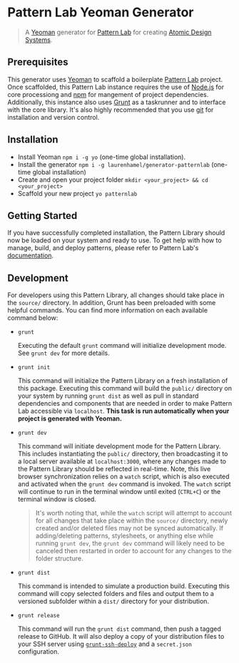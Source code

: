 # Pattern Lab Yeoman Generator

> A [Yeoman][Yeoman] generator for [Pattern Lab][Pattern Lab] for creating [Atomic Design Systems][Atomic Design].

## Prerequisites

This generator uses [Yeoman][Yeoman] to scaffold a boilerplate [Pattern Lab][Pattern Lab] project. Once scaffolded, this Pattern Lab instance requires the use of [Node.js][Node.js] for core processiong and [npm][npm] for mangement of project dependencies. Additionally, this instance also uses [Grunt][Grunt] as a taskrunner and to interface with the core library. It's also highly recommended that you use [git][git] for installation and version control.

## Installation

- Install Yeoman `npm i -g yo` (one-time global installation).
- Install the generator `npm i -g laurenhamel/generator-patternlab` (one-time global installation)
- Create and open your project folder `mkdir <your_project> && cd <your_project>`
- Scaffold your new project `yo patternlab`

## Getting Started

If you have successfully completed installation, the Pattern Library should now be loaded on your system and ready to use. To get help with how to manage, build, and deploy patterns, please refer to Pattern Lab's [documentation][Docs]. 

## Development

For developers using this Pattern Library, all changes should take place in the `source/` directory. In addition, Grunt has been preloaded with some helpful commands. You can find more information on each available command below:

- `grunt`

  Executing the default `grunt` command will initialize development mode. See `grunt dev` for more details.
  
- `grunt init`

  This command will initialize the Pattern Library on a fresh installation of this package. Executing this command will build the `public/` directory on your system by running `grunt dist` as well as pull in standard dependencies and components that are needed in order to make Pattern Lab accessible via `localhost`. **This task is run automatically when your project is generated with Yeoman.**
  
- `grunt dev`

  This command will initiate development mode for the Pattern Library. This includes instantiating the `public/` directory, then broadcasting it to a local server available at `localhost:3000`, where any changes made to the Pattern Library should be reflected in real-time. Note, this live browser synchronization relies on a `watch` script, which is also executed and activated when the `grunt dev` command is invoked. The `watch` script will continue to run in the terminal window until exited (`CTRL+C`) or the terminal window is closed.
  
  > It's worth noting that, while the `watch` script will attempt to account for all changes that take place within the `source/` directory, newly created and/or deleted files may not be synced automatically. If adding/deleting patterns, stylesheets, or anything else while running `grunt dev`, the `grunt dev` command will likely need to be canceled then restarted in order to account for any changes to the folder structure.
  
- `grunt dist`

  This command is intended to simulate a production build. Executing this command will copy selected folders and files and output them to a versioned subfolder within a `dist/` directory for your distribution.

- `grunt release`

  This command will run the `grunt dist` command, then push a tagged release to GitHub. It will also deploy a copy of your distribution files to your SSH server using [`grunt-ssh-deploy`](github.com/dasuchin/grunt-ssh-deploy) and a `secret.json` configuration.

[Yeoman]: yeoman.io
[Node.js]: nodejs.org
[npm]: npmjs.com
[Grunt]: gruntjs.com
[git]: git-scm.com
[Pattern Lab]: patternlab.io
[Docs]: patternlab.io/docs
[Atomic Design]: atomicdesign.bradfrost.dom
